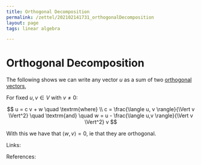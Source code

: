 ```yaml
---
title: Orthogonal Decomposition
permalink: /zettel/202102141731_orthogonalDecomposition
layout: page
tags: linear algebra

---
```

# Orthogonal Decomposition

The following shows we can write any vector $u$ as a sum of two [orthogonal vectors](202102141725_orthogonalDefinition),

For fixed $u, v \in V$ with $v \neq 0$:

$$
u = c v + w \quad \textrm{where} \\
c = \frac{\langle u, v \rangle}{\Vert v \Vert^2} \quad \textrm{and} \quad w = u - \frac{\langle u,v \rangle}{\Vert v \Vert^2} v
$$

With this we have that $\langle w, v \rangle = 0$, ie that they are orthogonal.

Links: 

References: 

